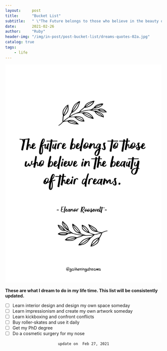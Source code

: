 ```yaml
---
layout:     post
title:      "Bucket List"
subtitle:   " \"The Future belongs to those who believe in the beauty of their dreams.\""
date:       2021-02-26
author:     "Ruby"
header-img: "/img/in-post/post-bucket-list/dreams-quotes-02a.jpg"
catalog: true
tags:
    - life
---
```




![dream](/img/in-post/post-bucket-list/dreams-quotes-02a.jpg)

**These are what I dream to do in my life time. This list will be consistently updated.** 



- [ ]  Learn interior design and design my own space someday
- [ ]  Learn impressionism and create my own artwork someday
- [ ]  Learn kickboxing and confront conflicts
- [ ]  Buy roller-skates and use it daily
- [ ]  Get my PhD degree
- [ ]  Do a cosmetic surgery for my nose

<p style="text-align: center;"> <code> update on  Feb 27, 2021 </code> </p>



 



